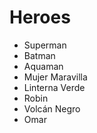 # Heroes

* Superman
* Batman
* Aquaman
* Mujer Maravilla
* Linterna Verde
* Robin
* Volcán Negro
* Omar
